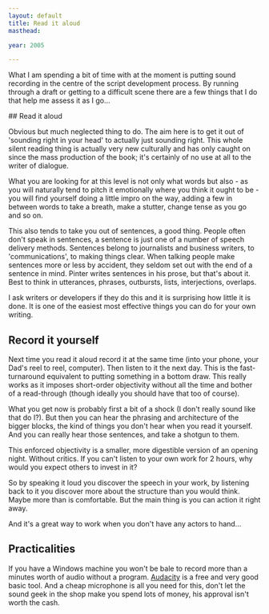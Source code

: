 ```yaml
---
layout: default
title: Read it aloud
masthead:

year: 2005

---
```

<p>What I am spending a bit of time with at the moment is putting sound recording in the centre of the script development process. By running through a draft or getting to a difficult scene there are a few things that I do that help me assess it as I go...</p>
## Read it aloud

Obvious but much neglected thing to do. The aim here is to get it out of 'sounding right in your head' to actually just sounding right. This whole silent reading thing is actually very new culturally and has only caught on since the mass production of the book; it's certainly of no use at all to the writer of dialogue.

What you are looking for at this level is not only what words but also - as you will naturally tend to pitch it emotionally where you think it ought to be - you will find yourself doing a little impro on the way, adding a few in between words to take a breath, make a stutter, change tense as you go and so on.

This also tends to take you out of sentences, a good thing. People often don't speak in sentences, a sentence is just one of a number of speech delivery methods. Sentences belong to journalists and business writers, to 'communications', to making things clear. When talking people make sentences more or less by accident, they seldom set out with the end of a sentence in mind. Pinter writes sentences in his prose, but that's about it. Best to think in utterances, phrases, outbursts, lists, interjections, overlaps.

I ask writers or developers if they do this and it is surprising how little it is done. It is one of the easiest most effective things you can do for your own writing.

## Record it yourself

Next time you read it aloud record it at the same time (into your phone, your Dad's reel to reel, computer). Then listen to it the next day. This is the fast-turnaround equivalent to putting something in a bottom draw. This really works as it imposes short-order objectivity without all the time and bother of a read-through (though ideally you should have that too of course).</p>

<p>What you get now is probably first a bit of a shock (I don't really sound like that do I?). But then you can hear the phrasing and architecture of the bigger blocks, the kind of things you don't hear when you read it yourself. And you can really hear those sentences, and take a shotgun to them. </p>

<p>This enforced objectivity is a smaller, more digestible version of an opening night.  Without critics. If you can't listen to your own work for 2 hours, why would you expect others to invest in it? </p>

<p>So by speaking it loud you discover the speech in your work, by listening back to it you discover more about the structure than you would think. Maybe more than is comfortable. But the main thing is you can action it right away.</p>

<p>And it's a great way to work when you don't have any actors to hand...</p>

## Practicalities

<p>If you have a Windows machine you won't be bale to record more than a minutes worth of audio without a program. <a href="http://audacity.sourceforge.net/download/">Audacity</a> is a free and very good basic tool. And a cheap microphone is all you need for this, don't let the sound geek in the shop make you spend lots of money, his approval isn't worth the cash.</p>
